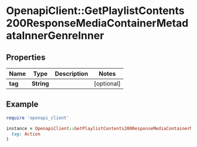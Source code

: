 # OpenapiClient::GetPlaylistContents200ResponseMediaContainerMetadataInnerGenreInner

## Properties

| Name | Type | Description | Notes |
| ---- | ---- | ----------- | ----- |
| **tag** | **String** |  | [optional] |

## Example

```ruby
require 'openapi_client'

instance = OpenapiClient::GetPlaylistContents200ResponseMediaContainerMetadataInnerGenreInner.new(
  tag: Action
)
```

